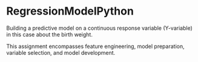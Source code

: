 # RegressionModelPython

Building a predictive model on a continuous response variable (Y-variable) in this case about the birth weight.

This assignment encompasses feature engineering, model preparation, variable selection, and model development.
